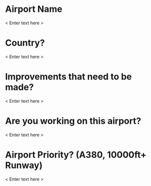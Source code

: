 # Airport Name

< Enter text here >

# Country?

< Enter text here >

# Improvements that need to be made?

< Enter text here >

# Are you working on this airport?

< Enter text here >

# Airport Priority? (A380, 10000ft+ Runway)

< Enter text here >
